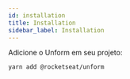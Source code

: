 ```yaml
---
id: installation
title: Installation
sidebar_label: Installation
---
```


Adicione o Unform em seu projeto:

```
yarn add @rocketseat/unform
```
